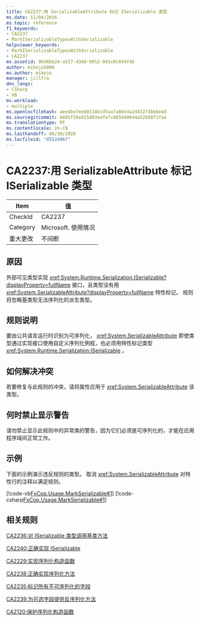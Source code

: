 ```yaml
---
title: CA2237:用 SerializableAttribute 标记 ISerializable 类型
ms.date: 11/04/2016
ms.topic: reference
f1_keywords:
- CA2237
- MarkISerializableTypesWithSerializable
helpviewer_keywords:
- MarkISerializableTypesWithSerializable
- CA2237
ms.assetid: 9bd6bb24-a527-43dd-9952-043c0c694f46
author: mikejo5000
ms.author: mikejo
manager: jillfra
dev_langs:
- CSharp
- VB
ms.workload:
- multiple
ms.openlocfilehash: aee4be7eeb0134bcd5aa7a86e3a2d432f4bbbe4d
ms.sourcegitcommit: b885f26e015d03eafe7c885040644a52bb071fae
ms.translationtype: MT
ms.contentlocale: zh-CN
ms.lasthandoff: 06/30/2020
ms.locfileid: "85524067"
---
```

# <a name="ca2237-mark-iserializable-types-with-serializableattribute"></a>CA2237:用 SerializableAttribute 标记 ISerializable 类型

|Item|值|
|-|-|
|CheckId|CA2237|
|Category|Microsoft. 使用情况|
|重大更改|不间断|

## <a name="cause"></a>原因
外部可见类型实现 <xref:System.Runtime.Serialization.ISerializable?displayProperty=fullName> 接口，且类型没有用 <xref:System.SerializableAttribute?displayProperty=fullName> 特性标记。 规则将忽略基类型无法序列化的派生类型。

## <a name="rule-description"></a>规则说明
要由公共语言运行时识别为可序列化， <xref:System.SerializableAttribute> 即使类型通过实现接口使用自定义序列化例程，也必须用特性标记类型 <xref:System.Runtime.Serialization.ISerializable> 。

## <a name="how-to-fix-violations"></a>如何解决冲突
若要修复与此规则的冲突，请将属性应用于 <xref:System.SerializableAttribute> 该类型。

## <a name="when-to-suppress-warnings"></a>何时禁止显示警告
请勿禁止显示此规则中的异常类的警告，因为它们必须是可序列化的，才能在应用程序域间正常工作。

## <a name="example"></a>示例
下面的示例演示违反规则的类型。 取消 <xref:System.SerializableAttribute> 对特性行的注释以满足规则。

[!code-vb[FxCop.Usage.MarkSerializable#1](../code-quality/codesnippet/VisualBasic/ca2237-mark-iserializable-types-with-serializableattribute_1.vb)]
[!code-csharp[FxCop.Usage.MarkSerializable#1](../code-quality/codesnippet/CSharp/ca2237-mark-iserializable-types-with-serializableattribute_1.cs)]

## <a name="related-rules"></a>相关规则
[CA2236:对 ISerializable 类型调用基类方法](../code-quality/ca2236.md)

[CA2240:正确实现 ISerializable](../code-quality/ca2240.md)

[CA2229:实现序列化构造函数](../code-quality/ca2229.md)

[CA2238:正确实现序列化方法](../code-quality/ca2238.md)

[CA2235:标记所有不可序列化的字段](../code-quality/ca2235.md)

[CA2239:为可选字段提供反序列化方法](../code-quality/ca2239.md)

[CA2120:保护序列化构造函数](../code-quality/ca2120.md)
